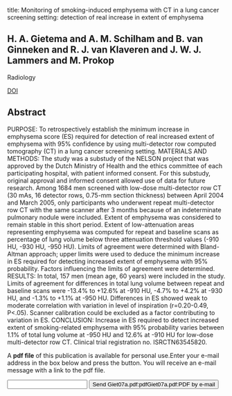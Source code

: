 title: Monitoring of smoking-induced emphysema with CT in a lung cancer screening setting: detection of real increase in extent of emphysema

## H. A. Gietema and A. M. Schilham and B. van Ginneken and R. J. van Klaveren and J. W. J. Lammers and M. Prokop
Radiology

<a href="https://doi.org/10.1148/radiol.2443061330">DOI</a>

## Abstract
PURPOSE: To retrospectively establish the minimum increase in emphysema score (ES) required for detection of real increased extent of emphysema with 95% confidence by using multi-detector row computed tomography (CT) in a lung cancer screening setting. MATERIALS AND METHODS: The study was a substudy of the NELSON project that was approved by the Dutch Ministry of Health and the ethics committee of each participating hospital, with patient informed consent. For this substudy, original approval and informed consent allowed use of data for future research. Among 1684 men screened with low-dose multi-detector row CT (30 mAs, 16 detector rows, 0.75-mm section thickness) between April 2004 and March 2005, only participants who underwent repeat multi-detector row CT with the same scanner after 3 months because of an indeterminate pulmonary nodule were included. Extent of emphysema was considered to remain stable in this short period. Extent of low-attenuation areas representing emphysema was computed for repeat and baseline scans as percentage of lung volume below three attenuation threshold values (-910 HU, -930 HU, -950 HU). Limits of agreement were determined with Bland-Altman approach; upper limits were used to deduce the minimum increase in ES required for detecting increased extent of emphysema with 95% probability. Factors influencing the limits of agreement were determined. RESULTS: In total, 157 men (mean age, 60 years) were included in the study. Limits of agreement for differences in total lung volume between repeat and baseline scans were -13.4% to +12.6% at -910 HU, -4.7% to +4.2% at -930 HU, and -1.3% to +1.1% at -950 HU. Differences in ES showed weak to moderate correlation with variation in level of inspiration (r=0.20-0.49, P<.05). Scanner calibration could be excluded as a factor contributing to variation in ES. CONCLUSION: Increase in ES required to detect increased extent of smoking-related emphysema with 95% probability varies between 1.1% of total lung volume at -950 HU and 12.6% at -910 HU for low-dose multi-detector row CT. Clinical trial registration no. ISRCTN63545820.

A <b>pdf file</b> of this publication is available for personal use.Enter your e-mail address in the box below and press the button. You will receive an e-mail message with a link to the pdf file.
<form action="sender.php">  <input type="text" name="email">  <input type="submit" value="Send Giet07a.pdf:pdfGiet07a.pdf:PDF by e-mail"></form>